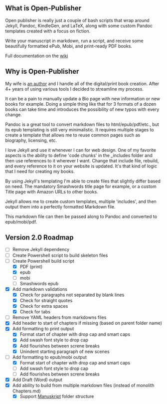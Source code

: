 ## What is Open-Publisher
Open publisher is really just a couple of bash scripts that wrap around Jekyll, Pandoc, KindleGen, and LaTeX, along with some custom Pandoc templates created with a focus on fiction.

Write your manuscript in markdown, run a script, and receive some beautifully formatted ePub, Mobi, and print-ready PDF books.

Full documentation on the [wiki](https://github.com/Blake-Eryx/Open-Publisher2/wiki)

## Why is Open-Publisher
My wife is [an author](https://www.backthatelfup.com) and I handle all of the digital/print book creation. After 4+ years of using various tools I decided to streamline my process.

It can be a pain to manually update a Bio page with new information or new books for example. Doing a simple thing like that for 3 formats of a dozen books can take time and introduces the possibility of new typos with every change.

Pandoc is a great tool to convert markdown files to html/epub/pdf/etc., but its epub templating is still very minimalistic. It requires multiple stages to create a template that allows me to reuse common pages such as biography, licensing, etc.

I love Jekyll and use it whenever I can for web design. One of my favorite aspects is the ability to define 'code chunks' in the _includes folder and then use references to it wherever I want. Change that include file, rebuild, and every reference to it on your website is updated. It's that kind of logic that I need for creating my books.

By using Jekyll's templating I'm able to create files that slightly differ based on need. The mandatory Smashwords title page for example, or a custom Title page with Amazon URLs to other books.

Jekyll allows me to create custom templates, multiple 'includes', and then output them into a perfectly formatted Markdown file.

This markdown file can then be passed along to Pandoc and converted to epub/mobi/pdf.

## Version 2.0 Roadmap

- [ ] Remove Jekyll dependency
- [ ] Create Powershell script to build skeleton files
- [ ] Create Powershell build script
  - [X] PDF (print)
  - [X] epub
  - [ ] mobi
  - [ ] Smashwords epub
- [X] Add markdown validations
  - [X] Check for paragraphs not separated by blank lines
  - [X] Check for straight quotes
  - [X] Check for extra spaces
  - [X] Check for tabs
- [ ] Remove YAML headers from markdowns files
- [X] Add header to start of chapters if missing (based on parent folder name)
- [X] Add formatting to print output
  - [X] Format start of chapter with drop cap and smart caps
  - [X] Add swash font style to drop cap
  - [X] Add flourishes between screne breaks
  - [X] Unindent starting paragraph of new scenes
- [ ] Add formatting to epub/mobi output
  - [X] Format start of chapter with drop cap and smart caps
  - [ ] Add swash font style to drop cap
  - [ ] Add flourishes between screne breaks
- [X] Add Draft (Word) output
- [X] Add ability to build from multiple markdown files (instead of monolith Chapters.md)
  - [X] Support [Manuskript](https://github.com/olivierkes/manuskript) folder structure
